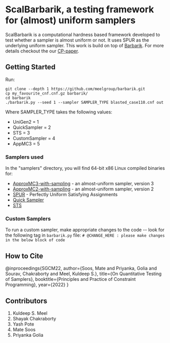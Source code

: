 # ScalBarbarik, a testing framework for (almost) uniform samplers

ScalBarbarik is a  computational hardness based framework developed to test whether a sampler is almost uniform or not. It uses SPUR as the underlying uniform sampler.  This work is build on top of [Barbarik](https://www.comp.nus.edu.sg/~meel/Papers/aaai19-cm.pdf).  For more details checkout the our [CP-paper](https://priyanka-golia.github.io/files/publications/cp22_shakuni.pdf).

## Getting Started

Run:
```
git clone --depth 1 https://github.com/meelgroup/barbarik.git
cp my_favourite_cnf.cnf.gz barbarik/
cd barbarik
./barbarik.py --seed 1 --sampler SAMPLER_TYPE blasted_case110.cnf out
```

Where  SAMPLER_TYPE takes the following values:
* UniGen2 = 1
* QuickSampler = 2
* STS = 3
* CustomSampler = 4
* AppMC3 = 5

### Samplers used

In the "samplers" directory, you will find 64-bit x86 Linux compiled binaries for:
* [ApproxMC3-with-sampling](https://github.com/meelgroup/ApproxMC/tree/master-with-sampling) - an almost-uniform sampler, version 3
* [ApproxMC2-with-sampling](https://bitbucket.org/kuldeepmeel/unigen/) - an almost-uniform sampler, version 2
* [SPUR](https://github.com/ZaydH/spur) - Perfectly Uniform Satisfying Assignments
* [Quick Sampler](https://github.com/RafaelTupynamba/quicksampler)
* [STS](http://cs.stanford.edu/~ermon/code/STS.zip)

### Custom Samplers

To run a custom sampler, make appropriate changes to the code -- look for the following tag in `barbarik.py` file: `# @CHANGE_HERE : please make changes in the below block of code`

## How to Cite

@inproceedings{SGCM22,
author={Soos, Mate and Priyanka, Golia and Sourav, Chakraborty and Meel, Kuldeep S.},
title={On Quantitative Testing of Samplers},
booktitle={Principles and Practice of Constraint Programming},
year={2022}
}

## Contributors
1. Kuldeep S. Meel
2. Shayak Chakraborty 
3. Yash Pote
4. Mate Soos
5. Priyanka Golia
